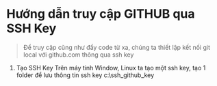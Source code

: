 # Hướng dẫn truy cập GITHUB qua SSH Key

> Để truy cập cũng như đẩy code từ xa, chúng ta thiết lập kết nối git local với github.com thông qua ssh key

1. Tạo SSH Key
Trên máy tinh Window, Linux ta tạo một ssh key, tạo 1 folder để lưu thông tin ssh key c:\ssh_github_key
